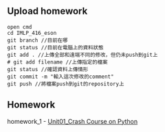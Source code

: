 ## Upload homework

```shell
open cmd
cd IMLP_416_eson
git branch //目前在哪
git status //目前在電腦上的資料狀態
git add . //上傳全部和遠端不同的修改，但仍未push到git上
# git add filename //上傳指定的檔案
git status //確認資料上傳情形
git commit -m "輸入這次修改的comment"
git push //將檔案push到git的repository上
```
## Homework
homework_1 - [Unit01_Crash Course on Python](https://github.com/eson1027/IMLP_416_eson/blob/main/Unit01_Crash%20Course%20on%20Python.ipynb)
